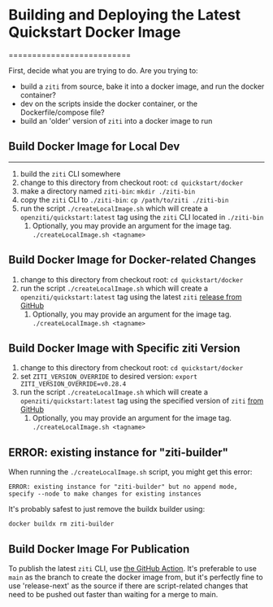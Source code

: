 # Building and Deploying the Latest Quickstart Docker Image
==========================

First, decide what you are trying to do. Are you trying to:

* build a `ziti` from source, bake it into a docker image, and run the docker container?
* dev on the scripts inside the docker container, or the Dockerfile/compose file?
* build an 'older' version of `ziti` into a docker image to run

## Build Docker Image for Local Dev
------------------
1. build the `ziti` CLI somewhere
1. change to this directory from checkout root: `cd quickstart/docker`
1. make a directory named `ziti-bin`: `mkdir ./ziti-bin` 
1. copy the `ziti` CLI to `./ziti-bin`: `cp /path/to/ziti ./ziti-bin`
1. run the script `./createLocalImage.sh` which will create a `openziti/quickstart:latest` tag
   using the `ziti` CLI located in `./ziti-bin`
   1. Optionally, you may provide an argument for the image tag. `./createLocalImage.sh <tagname>`

## Build Docker Image for Docker-related Changes
1. change to this directory from checkout root: `cd quickstart/docker`
1. run the script `./createLocalImage.sh` which will create a `openziti/quickstart:latest` tag
   using the latest `ziti` [release from GitHub](https://github.com/openziti/ziti/releases/latest)
   1. Optionally, you may provide an argument for the image tag. `./createLocalImage.sh <tagname>`

## Build Docker Image with Specific ziti Version
1. change to this directory from checkout root: `cd quickstart/docker`
1. set `ZITI_VERSION_OVERRIDE` to desired version: `export ZITI_VERSION_OVERRIDE=v0.28.4`
1. run the script `./createLocalImage.sh` which will create a `openziti/quickstart:latest` tag
   using the specified version of `ziti` [from GitHub](https://github.com/openziti/ziti/releases/tag/v0.28.4)
   1. Optionally, you may provide an argument for the image tag. `./createLocalImage.sh <tagname>`

## ERROR: existing instance for "ziti-builder"
When running the `./createLocalImage.sh` script, you might get this error:
```
ERROR: existing instance for "ziti-builder" but no append mode, specify --node to make changes for existing instances
```
It's probably safest to just remove the buildx builder using:
```
docker buildx rm ziti-builder
```


## Build Docker Image For Publication
To publish the latest `ziti` CLI, use [the GitHub Action](https://github.com/openziti/ziti/actions/workflows/push-quickstart.yml).
It's preferable to use `main` as the branch to create the docker image from, but it's 
perfectly fine to use 'release-next' as the source if there are script-related changes that need
to be pushed out faster than waiting for a merge to main.
